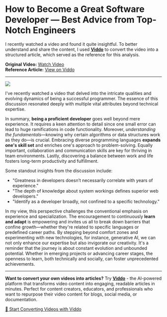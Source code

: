 # How to Become a Great Software Developer — Best Advice from Top-Notch Engineers

I recently watched a video and found it quite insightful. To better understand and share the content, I used **[Viddo](https://viddo.pro/)** to convert the video into a structured article, which served as the reference for this analysis.

**Original Video:** [Watch Video](https://www.youtube.com/watch?v=suATPK45sjk)  
**Reference Article:** [View on Viddo](https://viddo.pro/zh/video-result/5e13f14e-8bc1-4131-81f1-2a5c9b9957cc)

---

![](https://www.youtube.com/embed/suATPK45sjk)

I've recently watched a video that delved into the intricate qualities and evolving dynamics of being a successful programmer. The essence of this discussion resonated deeply with multiple vital attributes beyond technical expertise.

In summary, **being a proficient developer** goes well beyond mere experience. It requires a keen attention to detail since one small error can lead to huge ramifications in code functionality. Moreover, *understanding the fundamentals*—knowing why certain algorithms or data structures work as they do—is crucial. Embracing diverse programming languages **expands one's skill set** and enriches one's approach to problem-solving. Equally important, collaboration and communication skills are key for thriving in team environments. Lastly, discovering a balance between work and life fosters long-term productivity and fulfillment.

Some standout insights from the discussion include:
- "Greatness in developers doesn’t necessarily correlate with years of experience."
- "The depth of knowledge about system workings defines superior web developers."
- "Identify as a developer broadly, not confined to a specific technology."

In my view, this perspective challenges the conventional emphasis on experience and specialization. The encouragement to continuously **learn and adapt** is empowering and invites us all to break down barriers that confine growth—whether they're related to specific languages or predefined career paths. By stepping beyond comfort zones and experimenting with new technologies, for instance, generative AI, we can not only enhance our expertise but also invigorate our creativity. It's a reminder that the journey is about constant evolution and unbounded potential. Whether in emerging projects or advancing career stages, the openness to learn, both technically and socially, can foster unprecedented achievements.

---

**Want to convert your own videos into articles?** Try **[Viddo](https://viddo.pro/)** - the AI-powered platform that transforms video content into engaging, readable articles in minutes. Perfect for content creators, educators, and professionals who want to repurpose their video content for blogs, social media, or documentation.

[🚀 Start Converting Videos with Viddo](https://viddo.pro/)
